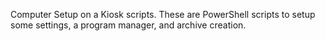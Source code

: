 Computer Setup on a Kiosk scripts. These are PowerShell scripts to setup some settings, a program manager, and archive creation.
